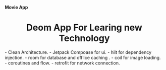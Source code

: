 **Movie App** 
<h1 align="center">Deom App For Learing new Technology </h1>
- Clean Architecture.
- Jetpack Compoase for ui.
- hilt for dependency injection.
- room for database and offlice caching .
- coil for image loading.
- coroutines and flow.
- retrofit for network connection.
